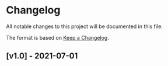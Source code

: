 # Changelog
All notable changes to this project will be documented in this file.

The format is based on [Keep a Changelog].

## [v1.0] - 2021-07-01

[Keep a Changelog]: https://keepachangelog.com/en/1.0.0/
[Puzzles Lib]: https://www.curseforge.com/minecraft/mc-mods/puzzles-lib
